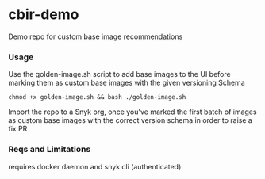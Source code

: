 # cbir-demo
Demo repo for custom base image recommendations

### Usage

Use the golden-image.sh script to add base images to the UI before marking them as custom base images with the given versioning Schema

`chmod +x golden-image.sh && bash ./golden-image.sh`

Import the repo to a Snyk org, once you've marked the first batch of images as custom base images with the correct version schema in order to raise a fix PR

### Reqs and Limitations

requires docker daemon and snyk cli (authenticated)
